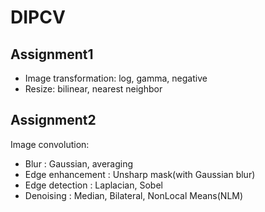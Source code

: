 # DIPCV

## Assignment1
- Image transformation: log, gamma, negative
- Resize: bilinear, nearest neighbor

## Assignment2
Image convolution: 
- Blur : Gaussian, averaging
- Edge enhancement : Unsharp mask(with Gaussian blur)
- Edge detection : Laplacian, Sobel
- Denoising : Median, Bilateral, NonLocal Means(NLM)